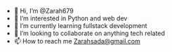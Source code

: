 - 👋 Hi, I’m @Zarah679
- 👀 I’m interested in Python and web dev 
- 🌱 I’m currently learning fullstack development
- 💞️ I’m looking to collaborate on anything tech related
- 📫 How to reach me Zarahsada@gmail.com

<!---
Zarah679/Zarah679 is a ✨ special ✨ repository because its `README.md` (this file) appears on your GitHub profile.
You can click the Preview link to take a look at your changes.
--->
